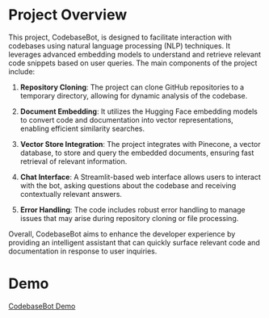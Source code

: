 # Project Overview

This project, CodebaseBot, is designed to facilitate interaction with codebases using natural language processing (NLP) techniques. It leverages advanced embedding models to understand and retrieve relevant code snippets based on user queries. The main components of the project include:

1. **Repository Cloning**: The project can clone GitHub repositories to a temporary directory, allowing for dynamic analysis of the codebase.

2. **Document Embedding**: It utilizes the Hugging Face embedding models to convert code and documentation into vector representations, enabling efficient similarity searches.

3. **Vector Store Integration**: The project integrates with Pinecone, a vector database, to store and query the embedded documents, ensuring fast retrieval of relevant information.

4. **Chat Interface**: A Streamlit-based web interface allows users to interact with the bot, asking questions about the codebase and receiving contextually relevant answers.

5. **Error Handling**: The code includes robust error handling to manage issues that may arise during repository cloning or file processing.

Overall, CodebaseBot aims to enhance the developer experience by providing an intelligent assistant that can quickly surface relevant code and documentation in response to user inquiries.

# Demo

[CodebaseBot Demo](https://selected-gently-swift.ngrok-free.app/)